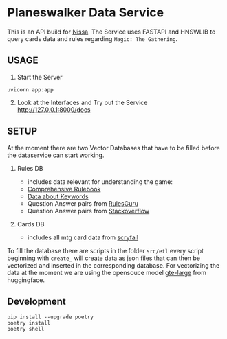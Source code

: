 # Planeswalker Data Service  

This is an API build for [Nissa](https://github.com/krflorian/planeswalker_companion). 
The Service uses FASTAPI and HNSWLIB to query cards data and rules regarding `Magic: The Gathering`. 

## USAGE  

1.  Start the Server 
```shell 
uvicorn app:app
```

2. Look at the Interfaces and Try out the Service  
http://127.0.0.1:8000/docs

## SETUP

At the moment there are two Vector Databases that have to be filled before the dataservice can start working. 

1. Rules DB 
    - includes data relevant for understanding the game:
    - [Comprehensive Rulebook](https://magic.wizards.com/en/rules)
    - [Data about Keywords](https://en.wikipedia.org/wiki/List_of_Magic:_The_Gathering_keywords)
    - Question Answer pairs from [RulesGuru](https://rulesguru.net/)  
    - Question Answer pairs from [Stackoverflow](https://boardgames.stackexchange.com/questions/tagged/magic-the-gathering)

2. Cards DB 
    - includes all mtg card data from [scryfall](https://scryfall.com/docs/api/bulk-data)

To fill the database there are scripts in the folder `src/etl` every script beginning with `create_` will create data as json files that can then be vectorized and inserted in the corresponding database. For vectorizing the data at the moment we are using the opensouce model [gte-large](https://huggingface.co/thenlper/gte-large) from huggingface.

## Development 

```shell 
pip install --upgrade poetry 
poetry install 
poetry shell 
```

